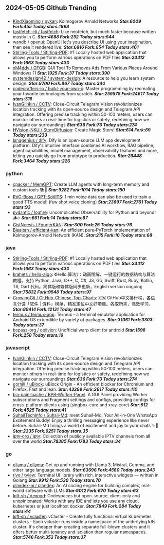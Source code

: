 ## 2024-05-05 Github Trending

### 
* [KindXiaoming / pykan](https://github.com/KindXiaoming/pykan): Kolmogorov Arnold Networks ***Star:6009 Fork:455 Today stars:1698***
* [fastfetch-cli / fastfetch](https://github.com/fastfetch-cli/fastfetch): Like neofetch, but much faster because written mostly in C. ***Star:4688 Fork:252 Today stars:544***
* [wandb / openui](https://github.com/wandb/openui): OpenUI let's you describe UI using your imagination, then see it rendered live. ***Star:6916 Fork:654 Today stars:461***
* [Stirling-Tools / Stirling-PDF](https://github.com/Stirling-Tools/Stirling-PDF): #1 Locally hosted web application that allows you to perform various operations on PDF files ***Star:23412 Fork:1663 Today stars:430***
* [xM4ddy / OFGB](https://github.com/xM4ddy/OFGB): GUI Tool To Removes Ads From Various Places Around Windows 11 ***Star:1925 Fork:37 Today stars:390***
* [systemdesign42 / system-design](https://github.com/systemdesign42/system-design): A resource to help you learn system design. ***Star:8700 Fork:867 Today stars:340***
* [codecrafters-io / build-your-own-x](https://github.com/codecrafters-io/build-your-own-x): Master programming by recreating your favorite technologies from scratch. ***Star:259578 Fork:24617 Today stars:316***
* [IvanGlinkin / CCTV](https://github.com/IvanGlinkin/CCTV): Close-Circuit Telegram Vision revolutionizes location tracking with its open-source design and Telegram API integration. Offering precise tracking within 50-100 meters, users can monitor others in real-time for logistics or safety, redefining how we navigate our surroundings ***Star:636 Fork:73 Today stars:274***
* [HVision-NKU / StoryDiffusion](https://github.com/HVision-NKU/StoryDiffusion): Create Magic Story! ***Star:614 Fork:69 Today stars:233***
* [langgenius / dify](https://github.com/langgenius/dify): Dify is an open-source LLM app development platform. Dify's intuitive interface combines AI workflow, RAG pipeline, agent capabilities, model management, observability features and more, letting you quickly go from prototype to production. ***Star:26448 Fork:3464 Today stars:226***

### python
* [cpacker / MemGPT](https://github.com/cpacker/MemGPT): Create LLM agents with long-term memory and custom tools 📚🦙 ***Star:9282 Fork:1014 Today stars:150***
* [RVC-Boss / GPT-SoVITS](https://github.com/RVC-Boss/GPT-SoVITS): 1 min voice data can also be used to train a good TTS model! (few shot voice cloning) ***Star:23697 Fork:2761 Today stars:93***
* [pydantic / logfire](https://github.com/pydantic/logfire): Uncomplicated Observability for Python and beyond! 🪵🔥 ***Star:661 Fork:14 Today stars:87***
* [GistNoesis / FourierKAN](https://github.com/GistNoesis/FourierKAN):  ***Star:300 Fork:25 Today stars:76***
* [Blealtan / efficient-kan](https://github.com/Blealtan/efficient-kan): An efficient pure-PyTorch implementation of Kolmogorov-Arnold Network (KAN). ***Star:215 Fork:16 Today stars:68***

### java
* [Stirling-Tools / Stirling-PDF](https://github.com/Stirling-Tools/Stirling-PDF): #1 Locally hosted web application that allows you to perform various operations on PDF files ***Star:23412 Fork:1663 Today stars:430***
* [krahets / hello-algo](https://github.com/krahets/hello-algo): 《Hello 算法》：动画图解、一键运行的数据结构与算法教程。支持 Python, Java, C++, C, C#, JS, Go, Swift, Rust, Ruby, Kotlin, TS, Dart 代码。简体版和繁体版同步更新，English version ongoing ***Star:75832 Fork:9548 Today stars:97***
* [GrowingGit / GitHub-Chinese-Top-Charts](https://github.com/GrowingGit/GitHub-Chinese-Top-Charts): 🇨🇳 GitHub中文排行榜，各语言分设「软件 | 资料」榜单，精准定位中文好项目。各取所需，高效学习。 ***Star:89414 Fork:12131 Today stars:47***
* [termux / termux-app](https://github.com/termux/termux-app): Termux - a terminal emulator application for Android OS extendible by variety of packages. ***Star:31061 Fork:3303 Today stars:37***
* [bepass-org / oblivion](https://github.com/bepass-org/oblivion): Unofficial warp client for android ***Star:1598 Fork:258 Today stars:19***

### javascript
* [IvanGlinkin / CCTV](https://github.com/IvanGlinkin/CCTV): Close-Circuit Telegram Vision revolutionizes location tracking with its open-source design and Telegram API integration. Offering precise tracking within 50-100 meters, users can monitor others in real-time for logistics or safety, redefining how we navigate our surroundings ***Star:636 Fork:73 Today stars:274***
* [gorhill / uBlock](https://github.com/gorhill/uBlock): uBlock Origin - An efficient blocker for Chromium and Firefox. Fast and lean. ***Star:43299 Fork:2917 Today stars:110***
* [bia-pain-bache / BPB-Worker-Panel](https://github.com/bia-pain-bache/BPB-Worker-Panel): A GUI Panel providing Worker subscriptions and Fragment settings and configs, providing configs for cross-platform clients using (singbox-core and xray-core) ***Star:912 Fork:4525 Today stars:41***
* [SuhailTechInfo / Suhail-Md](https://github.com/SuhailTechInfo/Suhail-Md): meet Suhail-Md, Your All-in-One WhatsApp Excitement Buddy! Enjoy a thrilling messaging experience like never before. Suhail-Md brings a world of excitement and joy to your chats ✨🤖 ***Star:2335 Fork:9251 Today stars:35***
* [iptv-org / iptv](https://github.com/iptv-org/iptv): Collection of publicly available IPTV channels from all over the world ***Star:78385 Fork:1783 Today stars:34***

### go
* [ollama / ollama](https://github.com/ollama/ollama): Get up and running with Llama 3, Mistral, Gemma, and other large language models. ***Star:63696 Fork:4580 Today stars:243***
* [rivo / tview](https://github.com/rivo/tview): Terminal UI library with rich, interactive widgets — written in Golang ***Star:9912 Fork:530 Today stars:70***
* [plandex-ai / plandex](https://github.com/plandex-ai/plandex): An AI coding engine for building complex, real-world software with LLMs ***Star:9012 Fork:670 Today stars:63***
* [loft-sh / devpod](https://github.com/loft-sh/devpod): Codespaces but open-source, client-only and unopinionated: Works with any IDE and lets you use any cloud, kubernetes or just localhost docker. ***Star:7849 Fork:284 Today stars:44***
* [loft-sh / vcluster](https://github.com/loft-sh/vcluster): vCluster - Create fully functional virtual Kubernetes clusters - Each vcluster runs inside a namespace of the underlying k8s cluster. It's cheaper than creating separate full-blown clusters and it offers better multi-tenancy and isolation than regular namespaces. ***Star:5746 Fork:353 Today stars:37***
